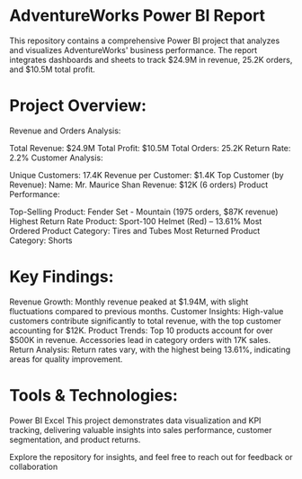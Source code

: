 # AdventureWorks Power BI Report

This repository contains a comprehensive Power BI project that analyzes and visualizes AdventureWorks' business performance. The report integrates dashboards and sheets to track $24.9M in revenue, 25.2K orders, and $10.5M total profit.

# Project Overview:
Revenue and Orders Analysis:

Total Revenue: $24.9M
Total Profit: $10.5M
Total Orders: 25.2K
Return Rate: 2.2%
Customer Analysis:

Unique Customers: 17.4K
Revenue per Customer: $1.4K
Top Customer (by Revenue):
Name: Mr. Maurice Shan
Revenue: $12K (6 orders)
Product Performance:

Top-Selling Product: Fender Set - Mountain (1975 orders, $87K revenue)
Highest Return Rate Product: Sport-100 Helmet (Red) – 13.61%
Most Ordered Product Category: Tires and Tubes
Most Returned Product Category: Shorts

# Key Findings:
Revenue Growth: Monthly revenue peaked at $1.94M, with slight fluctuations compared to previous months.
Customer Insights: High-value customers contribute significantly to total revenue, with the top customer accounting for $12K.
Product Trends:
Top 10 products account for over $500K in revenue.
Accessories lead in category orders with 17K sales.
Return Analysis: Return rates vary, with the highest being 13.61%, indicating areas for quality improvement.

# Tools & Technologies:
Power BI
Excel
This project demonstrates data visualization and KPI tracking, delivering valuable insights into sales performance, customer segmentation, and product returns.

Explore the repository for insights, and feel free to reach out for feedback or collaboration
